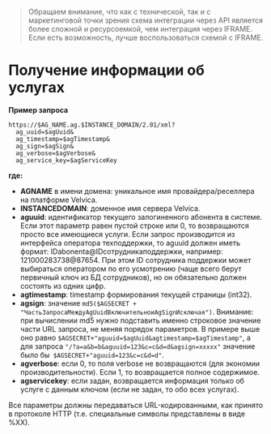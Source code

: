<!-- TITLE: XML API -->
<!-- SUBTITLE: Данное API позволяет реализовать страницу управления услугами подписки в Личном кабинете провайдера/реселлера, а также добавить услуги Velvica в список уже имеющихся у провайдера услуг. -->

> Обращаем внимание, что как с технической, так и с маркетинговой точки зрения схема интеграции через API является более сложной и ресурсоемкой, чем интеграция через IFRAME. Если есть возможность, лучше воспользоваться схемой с IFRAME. 

# Получение информации об услугах
**Пример запроса**

```text
https://$AG_NAME.ag.$INSTANCE_DOMAIN/2.01/xml?
  ag_uuid=$agUuid&
  ag_timestamp=$agTimestamp&
  ag_sign=$agSign&
  ag_verbose=$agVerbose&
  ag_service_key=$agServiceKey
```
**где:**
* **AGNAME** в имени домена: уникальное имя провайдера/реселлера на платформе Velvica.
* **INSTANCEDOMAIN**: доменное имя сервера Velvica.
* **aguuid**: идентификатор текущего залогиненного абонента в системе. Если этот параметр равен пустой строке или 0, то возвращаются просто все имеющиеся услуги. Если запрос производится из интерфейса оператора техподдержки, то aguuid должен иметь формат: IDabonenta@IDсотрудникаподдержки, например: 121000283738@87654. При этом ID сотрудника поддержки может выбираться оператором по его усмотрению (чаще всего берут первичный ключ из БД сотрудников), но он обязательно должен состоять из одних цифр.
* **agtimestamp**: timestamp формирования текущей страницы (int32).
* **agsign**: значение `md5($AGSECRET + "ЧастьЗапросаМеждуAgUuidВключительноиAgSignИсключая")`. Внимание: при вычислении md5 нужно подставить именно строковое значение части URL запроса, не меняя порядок параметров. В примере выше оно равно `$AGSECRET+"aguuid=$agUuid&agtimestamp=$agTimestamp"`, а для запроса `"/?a=a&b=b&aguuid=123&c=c&d=d&agsign=xxxxx"` значение было бы` $AGSECRET+"aguuid=123&c=c&d=d"`.
* **agverbose**: если 0, то поля verbose не возвращаются (для экономии производительности). Если 1, то возвращается полное содержимое.
* **agservicekey**: если задан, возвращается информация только об услуге с данным ключом (если не задан, то обо всех услугах).

Все параметры должны передаваться URL-кодированными, как принято в протоколе HTTP (т.е. специальные символы представлены в виде %XX).
 
